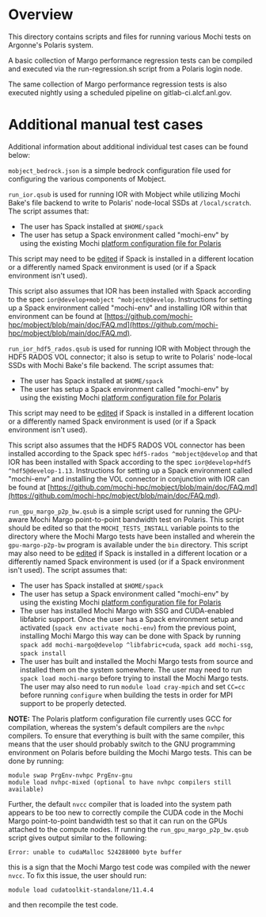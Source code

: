 # Overview

This directory contains scripts and files for running various Mochi
tests on Argonne's Polaris system.

A basic collection of Margo performance regression tests can be compiled and
executed via the run-regression.sh script from a Polaris login node.

The same collection of Margo performance regression tests is also executed
nightly using a scheduled pipeline on gitlab-ci.alcf.anl.gov.

# Additional manual test cases

Additional information about additional individual test cases can be found
below:

`mobject_bedrock.json` is a simple bedrock configuration file used
for configuring the various components of Mobject.

`run_ior.qsub` is used for running IOR with Mobject while utilizing
Mochi Bake's file backend to write to Polaris' node-local SSDs at
`/local/scratch`. The script assumes that:

 * The user has Spack installed at `$HOME/spack`
 * The user has setup a Spack environment called "mochi-env" by  
   using the existing Mochi [platform configuration file for Polaris](https://github.com/mochi-hpc-experiments/platform-configurations/blob/main/ANL/Polaris/spack.yaml)

This script may need to be [edited](run_ior.qsub#L25-L28) if Spack
is installed in a different location or a differently named Spack
environment is used (or if a Spack environment isn't used).

This script also assumes that IOR has been installed with Spack
according to the spec `ior@develop+mobject ^mobject@develop`.
Instructions for setting up a Spack environment called "mochi-env"
and installing IOR within that environment can be found at
[https://github.com/mochi-hpc/mobject/blob/main/doc/FAQ.md](https://github.com/mochi-hpc/mobject/blob/main/doc/FAQ.md).


`run_ior_hdf5_rados.qsub` is used for running IOR with Mobject through
the HDF5 RADOS VOL connector; it also is setup to write to Polaris'
node-local SSDs with Mochi Bake's file backend. The script assumes
that:

 * The user has Spack installed at `$HOME/spack`
 * The user has setup a Spack environment called "mochi-env" by  
   using the existing Mochi [platform configuration file for Polaris](https://github.com/mochi-hpc-experiments/platform-configurations/blob/main/ANL/Polaris/spack.yaml)

This script may need to be [edited](run_ior_hdf5_rados.qsub#L25-L28)
if Spack is installed in a different location or a differently named
Spack environment is used (or if a Spack environment isn't used).

This script also assumes that the HDF5 RADOS VOL connector has been
installed according to the Spack spec `hdf5-rados ^mobject@develop` and that
IOR has been installed with Spack according to the spec `ior@develop+hdf5 ^hdf5@develop-1.13`.
Instructions for setting up a Spack environment called "mochi-env"
and installing the VOL connector in conjunction with IOR can be found
at [https://github.com/mochi-hpc/mobject/blob/main/doc/FAQ.md](https://github.com/mochi-hpc/mobject/blob/main/doc/FAQ.md).


`run_gpu_margo_p2p_bw.qsub` is a simple script used for running the
GPU-aware Mochi Margo point-to-point bandwidth test on Polaris. This
script should be edited so that the `MOCHI_TESTS_INSTALL` variable
points to the directory where the Mochi Margo tests have been installed
and wherein the `gpu-margo-p2p-bw` program is available under the `bin`
directory. This script may also need to be [edited](run_gpu_margo_p2p_bw.qsub#L25-L28)
if Spack is installed in a different location or a differently named
Spack environment is used (or if a Spack environment isn't used).
The script assumes that:

 * The user has Spack installed at `$HOME/spack`
 * The user has setup a Spack environment called "mochi-env" by  
   using the existing Mochi [platform configuration file for Polaris](https://github.com/mochi-hpc-experiments/platform-configurations/blob/main/ANL/Polaris/spack.yaml)
 * The user has installed Mochi Margo with SSG and CUDA-enabled libfabric
   support. Once the user has a Spack environment setup and activated
   (`spack env activate mochi-env`) from the previous point, installing
   Mochi Margo this way can be done with Spack by running
   `spack add mochi-margo@develop ^libfabric+cuda`, `spack add mochi-ssg`,
   `spack install`
 * The user has built and installed the Mochi Margo tests from source
   and installed them on the system somewhere. The user may need to run
   `spack load mochi-margo` before trying to install the Mochi Margo
   tests. The user may also need to run `module load cray-mpich` and set
   `CC=cc` before running `configure` when building the tests in order for
   MPI support to be properly detected.

**NOTE:** The Polaris platform configuration file currently uses GCC
for compilation, whereas the system's default compilers are the `nvhpc`
compilers. To ensure that everything is built with the same compiler,
this means that the user should probably switch to the GNU programming
environment on Polaris before building the Mochi Margo tests. This can
be done by running:

    module swap PrgEnv-nvhpc PrgEnv-gnu
    module load nvhpc-mixed (optional to have nvhpc compilers still available)

Further, the default `nvcc` compiler that is loaded into the system
path appears to be too new to correctly compile the CUDA code in the
Mochi Margo point-to-point bandwidth test so that it can run on the
GPUs attached to the compute nodes. If running the
`run_gpu_margo_p2p_bw.qsub` script gives output similar to the following:

    Error: unable to cudaMalloc 524288000 byte buffer

this is a sign that the Mochi Margo test code was compiled with the
newer `nvcc`. To fix this issue, the user should run:

    module load cudatoolkit-standalone/11.4.4

and then recompile the test code.
